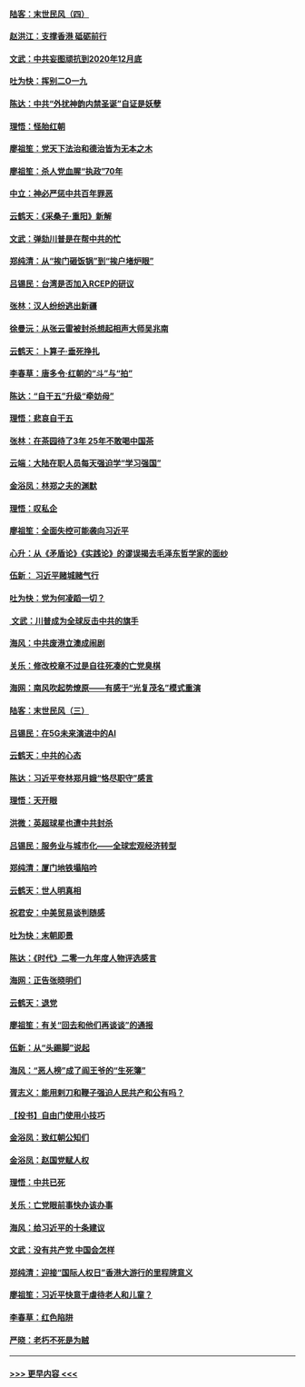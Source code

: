 #### [陆客：末世民风（四）](../pages/nsc993/n11749203.md?t=12280422) 
#### [赵洪江：支撑香港 砥砺前行](../pages/nsc993/n11748482.md?t=12280422) 
#### [文武：中共妄图顽抗到2020年12月底](../pages/nsc993/n11748446.md?t=12280422) 
#### [吐为快：挥别二O一九](../pages/nsc993/n11748411.md?t=12280422) 
#### [陈达：中共“外扰神韵内禁圣诞”自证是妖孽](../pages/nsc993/n11748226.md?t=12280422) 
#### [理悟：怪胎红朝](../pages/nsc993/n11748206.md?t=12280422) 
#### [廖祖笙：党天下法治和德治皆为无本之木](../pages/nsc993/n11748135.md?t=12280422) 
#### [廖祖笙：杀人党血腥“执政”70年](../pages/nsc993/n11745144.md?t=12280422) 
#### [中立：神必严惩中共百年罪恶](../pages/nsc993/n11744970.md?t=12280422) 
#### [云鹤天：《采桑子‧重阳》新解](../pages/nsc993/n11744948.md?t=12280422) 
#### [文武：弹劾川普是在帮中共的忙](../pages/nsc993/n11744758.md?t=12280422) 
#### [郑纯清：从“挨门砸饭锅”到“挨户堵炉眼”](../pages/nsc993/n11744745.md?t=12280422) 
#### [吕锡民：台湾是否加入RCEP的研议](../pages/nsc993/n11744701.md?t=12280422) 
#### [张林：汉人纷纷逃出新疆](../pages/nsc993/n11743530.md?t=12280422) 
#### [徐曼沅：从张云雷被封杀想起相声大师吴兆南](../pages/nsc993/n11741816.md?t=12280422) 
#### [云鹤天：卜算子‧垂死挣扎](../pages/nsc993/n11739956.md?t=12280422) 
#### [李春草：唐多令‧红朝的“斗”与“拍”](../pages/nsc993/n11739830.md?t=12280422) 
#### [陈达：“自干五”升级“牵妨母”](../pages/nsc993/n11739724.md?t=12280422) 
#### [理悟：悲哀自干五](../pages/nsc993/n11739547.md?t=12280422) 
#### [张林：在茶园待了3年 25年不敢喝中国茶](../pages/nsc993/n11739240.md?t=12280422) 
#### [云端：大陆在职人员每天强迫学“学习强国”](../pages/nsc993/n11738735.md?t=12280422) 
#### [金浴凤：林郑之夫的渊默](../pages/nsc993/n11737735.md?t=12280422) 
#### [理悟：叹私企](../pages/nsc993/n11737715.md?t=12280422) 
#### [廖祖笙：全面失控可能袭向习近平](../pages/nsc993/n11737704.md?t=12280422) 
#### [心升：从《矛盾论》《实践论》的谬误揭去毛泽东哲学家的面纱](../pages/nsc993/n11736962.md?t=12280422) 
#### [伍新： 习近平赌城赌气行](../pages/nsc993/n11736929.md?t=12280422) 
#### [吐为快：党为何凌蹈一切？](../pages/nsc993/n11736915.md?t=12280422) 
#### [ 文武：川普成为全球反击中共的旗手](../pages/nsc993/n11736882.md?t=12280422) 
#### [海风：中共废港立澳成闹剧](../pages/nsc993/n11735857.md?t=12280422) 
#### [关乐：修改校章不过是自往死凑的亡党臭棋](../pages/nsc993/n11735097.md?t=12280422) 
#### [海网：南风吹起势燎原——有感于“光复茂名”模式重演](../pages/nsc993/n11732308.md?t=12280422) 
#### [陆客：末世民风（三）](../pages/nsc993/n11732211.md?t=12280422) 
#### [吕锡民：在5G未来演进中的AI](../pages/nsc993/n11730010.md?t=12280422) 
#### [云鹤天：中共的心态](../pages/nsc993/n11729906.md?t=12280422) 
#### [陈达：习近平夸林郑月娥“恪尽职守”感言](../pages/nsc993/n11729881.md?t=12280422) 
#### [理悟：天开眼](../pages/nsc993/n11729699.md?t=12280422) 
#### [洪微：英超球星也遭中共封杀](../pages/nsc993/n11727243.md?t=12280422) 
#### [吕锡民：服务业与城市化——全球宏观经济转型](../pages/nsc993/n11725845.md?t=12280422) 
#### [郑纯清：厦门地铁塌陷吟](../pages/nsc993/n11725813.md?t=12280422) 
#### [云鹤天：世人明真相](../pages/nsc993/n11725621.md?t=12280422) 
#### [祝君安：中美贸易谈判随感](../pages/nsc993/n11725609.md?t=12280422) 
#### [吐为快：末朝即景](../pages/nsc993/n11723365.md?t=12280422) 
#### [陈达：《时代》二零一九年度人物评选感言](../pages/nsc993/n11723337.md?t=12280422) 
#### [海网：正告张晓明们](../pages/nsc993/n11723228.md?t=12280422) 
#### [云鹤天：退党](../pages/nsc993/n11723056.md?t=12280422) 
#### [廖祖笙：有关“回去和他们再谈谈”的通报](../pages/nsc993/n11722442.md?t=12280422) 
#### [伍新：从“头踢脚”说起](../pages/nsc993/n11722429.md?t=12280422) 
#### [海风：“恶人榜”成了阎王爷的“生死簿”](../pages/nsc993/n11722272.md?t=12280422) 
#### [胥志义：能用剌刀和鞭子强迫人民共产和公有吗？](../pages/nsc993/n11720569.md?t=12280422) 
#### [【投书】自由门使用小技巧](../pages/nsc993/n11720180.md?t=12280422) 
#### [金浴凤：致红朝公知们](../pages/nsc993/n11720563.md?t=12280422) 
#### [金浴凤：赵国党赋人权](../pages/nsc993/n11720533.md?t=12280422) 
#### [理悟：中共已死](../pages/nsc993/n11720233.md?t=12280422) 
#### [关乐：亡党眼前事快办该办事](../pages/nsc993/n11719160.md?t=12280422) 
#### [海风：给习近平的十条建议](../pages/nsc993/n11717616.md?t=12280422) 
#### [文武：没有共产党 中国会怎样](../pages/nsc993/n11717584.md?t=12280422) 
#### [郑纯清：迎接“国际人权日”香港大游行的里程牌意义](../pages/nsc993/n11717417.md?t=12280422) 
#### [廖祖笙：习近平快意于虐待老人和儿童？](../pages/nsc993/n11715313.md?t=12280422) 
#### [李春草：红色陷阱](../pages/nsc993/n11715029.md?t=12280422) 
#### [严晓：老朽不死是为贼](../pages/nsc993/n11712910.md?t=12280422) 

----
#### [ >>> 更早内容 <<< ](../indexes/nsc993-earlier.md)
